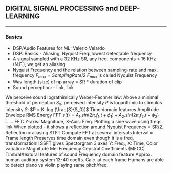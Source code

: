 ## DIGITAL SIGNAL PROCESSING and DEEP-LEARNING
--------------------------------------------------------

### Basics
- DSP/Audio Features for ML: Valerio Velardo
- DSP: Basics - Aliasing, Nyquist Freq.,lowest detectable frequency
- A signal sampled with a 32 KHz SR, any freq. components > 16 KHz (N.F.), we get an aliasing
- Nyquist Frequency and the relation between sampling-rate and max. frequency
  $F_{max} = Sampling Rate/2$
  $F_{max}$ is called Nyquist Frequency
- Wav length (size) of np array = SR * duration of clip
- Sound perception: - link, link

We perceive sound lograthimically
Weber-Fechner law: Above a minimal threshold of perception $S_0$, perceived intensity $P$ is logarithmic to stimulus intensity $S$: $P = K. log (\frac{S}{S_0})$
Time domain features
Amplitude Envelope
RMS Energy
FFT
$s(t) = A_1.sin(2\pi.f_1.t + \phi_1) + A_2.sin(2\pi.f_2.t + \phi_2) + \ldots{}$
FFT: Y-axis: Magnitude, X-Axis: Freq.
Plotting a sine wave using freqs. link
When plotted - it shows a reflection around Nyquist Frequency = SR/2.
Reflection = aliasing
STFT
Compute FFT at several intervals
Interval = Frame length
Preserves time domain even though it is a freq. transformation!!
SSFT gives Spectorgram
3 axes
Y: Freq., X: Time, Color variation: Magnitude
Mel Frequency Cepstral Coefficients (MFCC)
Timbral/textural features of sound
Frequency domain feature
Approx. human auditory system
13-40 coeffs.
Calc. at each frame
Humans are able to detect piano vs violin playing same pitch/freq.
